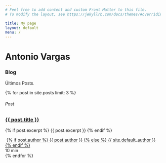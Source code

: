 ```yaml
---
# Feel free to add content and custom Front Matter to this file.
# To modify the layout, see https://jekyllrb.com/docs/themes/#overriding-theme-defaults

title: My page
layout: default
menu: /
---
```


<!-- ======= Hero Section ======= -->
<div id="hero" class="hero route bg-image" style="background-image: url(assets/img/hero-bg.jpg)">
    <div class="overlay-itro"></div>
    <div class="hero-content display-table">
        <div class="table-cell">
            <div class="container">
                <!--<p class="display-6 color-d">Hello, world!</p>-->
                <h1 class="hero-title mb-4">Antonio Vargas</h1>
                <p class="hero-subtitle"><span class="typed" data-typed-items="Designer, Developer, Freelancer, Photographer"></span></p>
                <!-- <p class="pt-3"><a class="btn btn-primary btn js-scroll px-4" href="#about" role="button">Learn More</a></p> -->
            </div>
        </div>
    </div>
</div><!-- End Hero Section -->

<main id="main">
    <section id="blog" class="blog-mf sect-pt4 route">
        <div class="container">
            <div class="row">
                <div class="col-sm-12">
                    <div class="title-box text-center">
                        <h3 class="title-a">
                            Blog
                        </h3>
                        <p class="subtitle-a">
                            Últimos Posts.
                        </p>
                        <div class="line-mf"></div>
                    </div>
                </div>
            </div>
            <div class="row">
                {% for post in site.posts limit: 3 %}
                <div class="col-md-4">
                    <div class="card card-blog">
                        <div class="card-img">
                            <a href="{{ post.url }}"><img src="{{ site.url }}/{% if post.image %}assets/img/{{ post.image }}{% else %}{{ site.default_post_image }}{% endif %}" 
                                        alt="" class="img-fluid"></a>
                        </div>
                        <div class="card-body">
                            <div class="card-category-box">
                                <div class="card-category">
                                    <h6 class="category">Post</h6>
                                </div>
                            </div>
                            <h3 class="card-title"><a href="{{ post.url }}">{{ post.title }}</a></h3>
                            <p class="card-description">
                                {% if post.excerpt %}
                                    {{ post.excerpt }}
                                {% endif %}
                            </p>
                        </div>
                        <div class="card-footer">
                            <div class="post-author">
                                <a href="#">
                                    <img src="assets/img/testimonial-2.jpg" alt="" class="avatar rounded-circle">
                                    <span class="author">
                                        {% if post.author %}
                                        {{ post.author }}
                                        {% else %}
                                        {{ site.default_author }}
                                        {% endif %}
                                    </span>
                                </a>
                            </div>
                            <div class="post-date">
                                <span class="bi bi-clock"></span> 10 min
                            </div>
                        </div>
                    </div>
                </div>
                {% endfor %}
            </div>
        </div>
    </section>
</main>
<!-- End #main -->

<!--
You can use HTML elements in Markdown, such as the comment element, and they won't
be affected by a markdown parser. However, if you create an HTML element in your
markdown file, you cannot use markdown syntax within that element's contents.
-->
